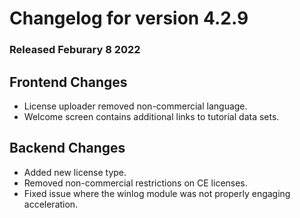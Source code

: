 # Changelog for version 4.2.9

### Released Feburary 8 2022

## Frontend Changes
* License uploader removed non-commercial language.
* Welcome screen contains additional links to tutorial data sets.

## Backend Changes
* Added new license type.
* Removed non-commercial restrictions on CE licenses.
* Fixed issue where the winlog module was not properly engaging acceleration.
